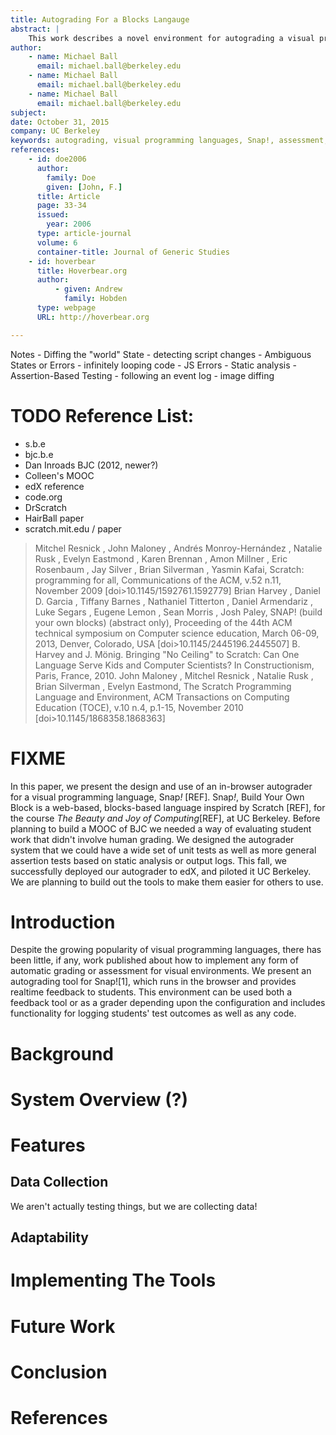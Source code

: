 ```yaml
---
title: Autograding For a Blocks Langauge
abstract: |
    This work describes a novel environment for autograding a visual programming langage, Snap!, and it's use in a MOOC. We present our design approach, describe some unique features of our system and give notes for how others could implement our work.
author:
    - name: Michael Ball
      email: michael.ball@berkeley.edu
    - name: Michael Ball
      email: michael.ball@berkeley.edu
    - name: Michael Ball
      email: michael.ball@berkeley.edu
subject:
date: October 31, 2015
company: UC Berkeley
keywords: autograding, visual programming languages, Snap!, assessment, feedback
references:
    - id: doe2006
      author:
        family: Doe
        given: [John, F.]
      title: Article
      page: 33-34
      issued:
        year: 2006
      type: article-journal
      volume: 6
      container-title: Journal of Generic Studies
    - id: hoverbear
      title: Hoverbear.org
      author:
          - given: Andrew
            family: Hobden
      type: webpage
      URL: http://hoverbear.org

---
```


Notes
	- Diffing the "world" State
		- detecting script changes
	- Ambiguous States or Errors
		- infinitely looping code
		- JS Errors
		- Static analysis
	- Assertion-Based Testing
		- following an event log
		- image diffing

# TODO Reference List:
* s.b.e
* bjc.b.e
* Dan Inroads BJC (2012, newer?)
* Colleen's MOOC
* edX reference
* code.org
* DrScratch
* HairBall paper
* scratch.mit.edu / paper
> Mitchel Resnick , John Maloney , Andrés Monroy-Hernández , Natalie Rusk , Evelyn Eastmond , Karen Brennan , Amon Millner , Eric Rosenbaum , Jay Silver , Brian Silverman , Yasmin Kafai, Scratch: programming for all, Communications of the ACM, v.52 n.11, November 2009  [doi>10.1145/1592761.1592779]
> Brian Harvey , Daniel D. Garcia , Tiffany Barnes , Nathaniel Titterton , Daniel Armendariz , Luke Segars , Eugene Lemon , Sean Morris , Josh Paley, SNAP! (build your own blocks) (abstract only), Proceeding of the 44th ACM technical symposium on Computer science education, March 06-09, 2013, Denver, Colorado, USA  [doi>10.1145/2445196.2445507]
> B. Harvey and J. Mönig. Bringing "No Ceiling" to Scratch: Can One Language Serve Kids and Computer Scientists? In Constructionism, Paris, France, 2010.
> John Maloney , Mitchel Resnick , Natalie Rusk , Brian Silverman , Evelyn Eastmond, The Scratch Programming Language and Environment, ACM Transactions on Computing Education (TOCE), v.10 n.4, p.1-15, November 2010  [doi>10.1145/1868358.1868363]

# FIXME
In this paper, we present the design and use of an in-browser autograder for a visual programming language, Snap<i>!</i> [REF].
Snap<i>!</i>, Build Your Own Block is a web-based, blocks-based language inspired by Scratch [REF], for the course _The Beauty and Joy of Computing_[REF], at UC Berkeley. Before planning to build a MOOC of BJC we needed a way of evaluating student work that didn't involve human grading. We designed the autograder system that we could have a wide set of unit tests as well as more general assertion tests based on static analysis or output logs. This fall, we successfully deployed our autograder to edX, and piloted it UC Berkeley. We are planning to build out the tools to make them easier for others to use.

# Introduction
Despite the growing popularity of visual programming languages, there has been little, if any, work published about how to implement any form of automatic grading or assessment for visual environments. We present an autograding tool for Snap![1], which runs in the browser and provides realtime feedback to students. This environment can be used both a feedback tool or as a grader depending upon the configuration and includes functionality for logging students' test outcomes as well as any code.

# Background

# System Overview (?)

# Features

## Data Collection
We aren't actually testing things, but we are collecting data!

## Adaptability

# Implementing The Tools

# Future Work

# Conclusion

# References


